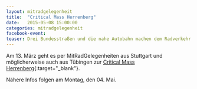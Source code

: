 ```yaml
---
layout: mitradgelegenheit
title:  "Critical Mass Herrenberg"
date:   2015-05-08 15:00:00
categories: mitradgelegenheit
facebook-event:
teaser: Drei Bundesstraßen und die nahe Autobahn machen dem Radverkehr das Leben schwer.  Wir kommen aus Stuttgart und Tübingen zur CM Herrenberg um dabei mitzuhelfen den Radverkehr zu stärken.
---
```


Am 13.&nbsp;März geht es per MitRadGelegenheiten aus Stuttgart und möglicherweise auch aus Tübingen zur [Critical Mass Herrenberg][CM-Herrenberg]{:target="_blank"}.

Nähere Infos folgen am Montag, den 04. Mai.




[CM-Herrenberg]: https://criticalmassherrenberg.wordpress.com/

